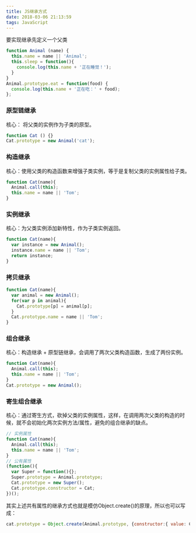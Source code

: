 ```yaml
---
title: JS继承方式
date: 2018-03-06 21:13:59
tags: JavaScript
---
```

要实现继承先定义一个父类
```js
function Animal (name) {
  this.name = name || 'Animal';
  this.sleep = function(){
    console.log(this.name + '正在睡觉！');
  }
}
Animal.prototype.eat = function(food) {
  console.log(this.name + '正在吃：' + food);
};
```
### 原型链继承
核心： 将父类的实例作为子类的原型。
```js
function Cat () {}
Cat.prototype = new Animal('cat');
```
### 构造继承
核心：使用父类的构造函数来增强子类实例，等于是复制父类的实例属性给子类。
```js
function Cat(name){
  Animal.call(this);
  this.name = name || 'Tom';
}
```
<!-- more -->
### 实例继承
核心：为父类实例添加新特性，作为子类实例返回。
```js
function Cat(name){
  var instance = new Animal();
  instance.name = name || 'Tom';
  return instance;
}
```
### 拷贝继承
```js
function Cat(name){
  var animal = new Animal();
  for(var p in animal){
    Cat.prototype[p] = animal[p];
  }
  Cat.prototype.name = name || 'Tom';
}
```
### 组合继承
核心：构造继承 + 原型链继承，会调用了两次父类构造函数，生成了两份实例。
```js
function Cat(name){
  Animal.call(this);
  this.name = name || 'Tom';
}
Cat.prototype = new Animal();
```
### 寄生组合继承
核心：通过寄生方式，砍掉父类的实例属性，这样，在调用两次父类的构造的时候，就不会初始化两次实例方法/属性，避免的组合继承的缺点。
```js
// 实例属性
function Cat(name){
  Animal.call(this);
  this.name = name || 'Tom';
}
// 公有属性
(function(){
  var Super = function(){};
  Super.prototype = Animal.prototype;
  Cat.prototype = new Super();
  Cat.prototype.constructor = Cat;
})();
```
其实上述共有属性的继承方式也就是模仿Object.create()的原理，所以也可以写成：
```js
cat.prototype = Object.create(Animal.prototype, {constructor:{ value: Cat }})
```

